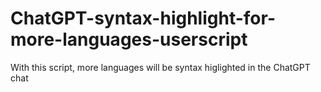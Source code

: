 # ChatGPT-syntax-highlight-for-more-languages-userscript
With this script, more languages will be syntax higlighted in the ChatGPT chat
